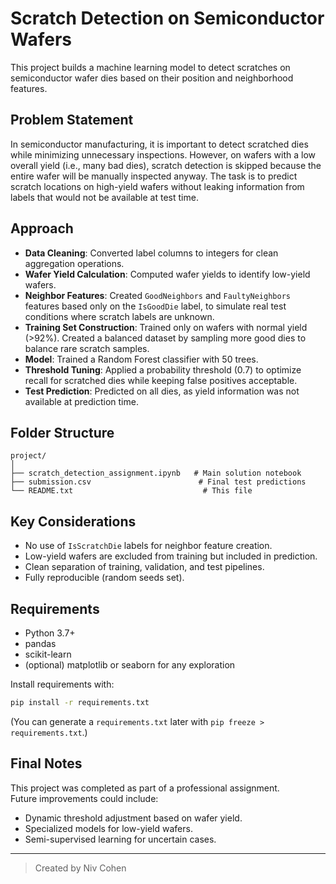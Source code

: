 
# Scratch Detection on Semiconductor Wafers

This project builds a machine learning model to detect scratches on semiconductor wafer dies based on their position and neighborhood features.

## Problem Statement

In semiconductor manufacturing, it is important to detect scratched dies while minimizing unnecessary inspections. However, on wafers with a low overall yield (i.e., many bad dies), scratch detection is skipped because the entire wafer will be manually inspected anyway. The task is to predict scratch locations on high-yield wafers without leaking information from labels that would not be available at test time.

## Approach

- **Data Cleaning**: Converted label columns to integers for clean aggregation operations.
- **Wafer Yield Calculation**: Computed wafer yields to identify low-yield wafers.
- **Neighbor Features**: Created `GoodNeighbors` and `FaultyNeighbors` features based only on the `IsGoodDie` label, to simulate real test conditions where scratch labels are unknown.
- **Training Set Construction**: Trained only on wafers with normal yield (>92%). Created a balanced dataset by sampling more good dies to balance rare scratch samples.
- **Model**: Trained a Random Forest classifier with 50 trees.
- **Threshold Tuning**: Applied a probability threshold (0.7) to optimize recall for scratched dies while keeping false positives acceptable.
- **Test Prediction**: Predicted on all dies, as yield information was not available at prediction time.

## Folder Structure

```
project/
│
├── scratch_detection_assignment.ipynb   # Main solution notebook
├── submission.csv                        # Final test predictions
└── README.txt                             # This file
```

## Key Considerations

- No use of `IsScratchDie` labels for neighbor feature creation.
- Low-yield wafers are excluded from training but included in prediction.
- Clean separation of training, validation, and test pipelines.
- Fully reproducible (random seeds set).

## Requirements

- Python 3.7+
- pandas
- scikit-learn
- (optional) matplotlib or seaborn for any exploration

Install requirements with:

```bash
pip install -r requirements.txt
```

(You can generate a `requirements.txt` later with `pip freeze > requirements.txt`.)

## Final Notes

This project was completed as part of a professional assignment.  
Future improvements could include:
- Dynamic threshold adjustment based on wafer yield.
- Specialized models for low-yield wafers.
- Semi-supervised learning for uncertain cases.

---

> Created by Niv Cohen

